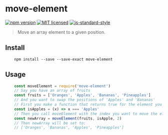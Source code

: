 # move-element #
[![npm version](https://badge.fury.io/js/move-element.svg)](https://badge.fury.io/js/move-element)
[![MIT licensed](https://img.shields.io/badge/license-MIT-blue.svg)](./LICENSE)
[![js-standard-style](https://img.shields.io/badge/code%20style-standard-brightgreen.svg)](http://standardjs.com/)

> Move an array element to a given position.

## Install ##

``` shell
    npm install --save --save-exact move-element
```

## Usage ##

``` javascript
    const moveElement = require('move-element')
    // Say you have an array of fruits
    const fruits = ['Oranges', 'Apples', 'Bananas', 'Pineapples']
    // And you want to swap the positions of 'Apples' and 'Bananas'
    // First you make a function that returns true for the element you want to move
    const isApples = (x) => x === 'Apples'
    // Then you call moveElement with the index you want to move the element to
    const newArray = moveElement(fruits, isApple, 2)
    // Then newArray will be set to:
    // ['Oranges', 'Bananas', 'Apples', 'Pineapples']
```
